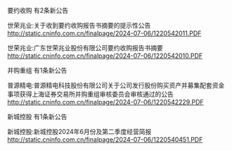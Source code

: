 要约收购 有2条新公告 

世荣兆业:关于收到要约收购报告书摘要的提示性公告 http://static.cninfo.com.cn/finalpage/2024-07-06/1220542011.PDF 

世荣兆业:广东世荣兆业股份有限公司要约收购报告书摘要 http://static.cninfo.com.cn/finalpage/2024-07-06/1220542010.PDF 

并购重组 有1条新公告 

普源精电:普源精电科技股份有限公司关于公司发行股份购买资产并募集配套资金事项获得上海证券交易所并购重组审核委员会审核通过的公告 http://static.cninfo.com.cn/finalpage/2024-07-06/1220542229.PDF 

新城控股 有1条新公告 

新城控股:新城控股2024年6月份及第二季度经营简报 http://static.cninfo.com.cn/finalpage/2024-07-06/1220540451.PDF 


